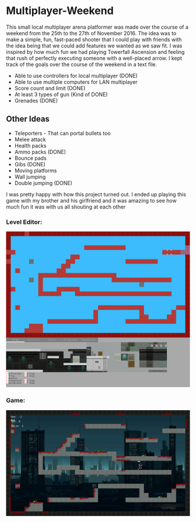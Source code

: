 
# Multiplayer-Weekend
This small local multiplayer arena platformer was made over the course of a weekend from the 25th to the 27th of November 2016. The idea was to make a simple, fun, fast-paced shooter that I could play with friends with the idea being that we could add features we wanted as we saw fit. I was inspired by how much fun we had playing Towerfall Ascension and feeling that rush of perfectly executing someone with a well-placed arrow. I kept track of the goals over the course of the weekend in a text file.

- Able to use controllers for local multiplayer (DONE)
- Able to use multiple computers for LAN multiplayer
- Score count and limit (DONE)
- At least 3 types of gun (Kind of DONE)
- Grenades (DONE)

## Other Ideas
- Teleporters - That can portal bullets too
- Melee attack
- Health packs
- Ammo packs (DONE)
- Bounce pads
- Gibs (DONE)
- Moving platforms
- Wall jumping
- Double jumping (DONE)

I was pretty happy with how this project turned out. I ended up playing this game with my brother and his girlfriend and it was amazing to see how much fun it was with us all shouting at each other 

### Level Editor:
![Image of Editor](https://github.com/GryffDavid/READMEImages/blob/master/WeekendMutliplayerEditor1.png)

### Game:
![Image of Game](https://github.com/GryffDavid/READMEImages/blob/master/WeekendMultiplayerGame1.png)
